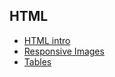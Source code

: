 ## HTML

- [HTML intro](./html/HTML)
- [Responsive Images](./html/responsive-images)
- [Tables](./html/tables)
